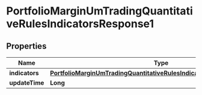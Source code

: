 

# PortfolioMarginUmTradingQuantitativeRulesIndicatorsResponse1


## Properties

| Name | Type | Description | Notes |
|------------ | ------------- | ------------- | -------------|
|**indicators** | [**PortfolioMarginUmTradingQuantitativeRulesIndicatorsResponse1Indicators**](PortfolioMarginUmTradingQuantitativeRulesIndicatorsResponse1Indicators.md) |  |  [optional] |
|**updateTime** | **Long** |  |  [optional] |



